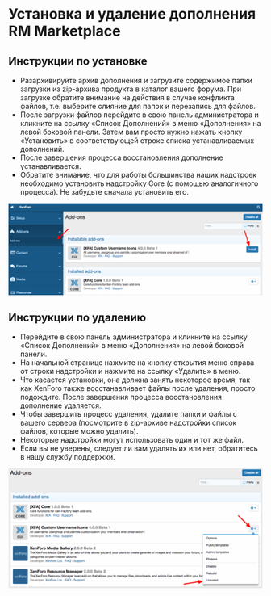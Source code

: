 # Установка и удаление дополнения RM Marketplace

## Инструкции по установке

* Разархивируйте архив дополнения и загрузите содержимое папки загрузки из zip-архива продукта в каталог вашего форума. При загрузке обратите внимание на действия в случае конфликта файлов, т.е. выберите слияние для папок и перезапись для файлов.
* После загрузки файлов перейдите в свою панель администратора и кликните на ссылку «Список Дополнений» в меню «Дополнения» на левой боковой панели. Затем вам просто нужно нажать кнопку «Установить» в соответствующей строке списка устанавливаемых дополнений.
* После завершения процесса восстановления дополнение устанавливается.
* Обратите внимание, что для работы большинства наших надстроек необходимо установить надстройку Core (с помощью аналогичного процесса). Не забудьте сначала установить его.

![Установка дополнения RM Marketplace](images/install.png)

## Инструкции по удалению

* Перейдите в свою панель администратора и кликните на ссылку «Список Дополнений» в меню «Дополнения» на левой боковой панели.
* На начальной странице нажмите на кнопку открытия меню справа от строки надстройки и нажмите на ссылку «Удалить» в меню.
* Что касается установки, она должна занять некоторое время, так как XenForo также восстанавливает файлы после удаления, просто подождите. После завершения процесса восстановления дополнение удаляется.
* Чтобы завершить процесс удаления, удалите папки и файлы с вашего сервера (посмотрите в zip-архиве надстройки список файлов, которые можно удалить).
* Некоторые надстройки могут использовать один и тот же файл.
* Если вы не уверены, следует ли вам удалять их или нет, обратитесь в нашу службу поддержки.

![Удаление дополнения RM Marketplace](images/uninstall.png)
